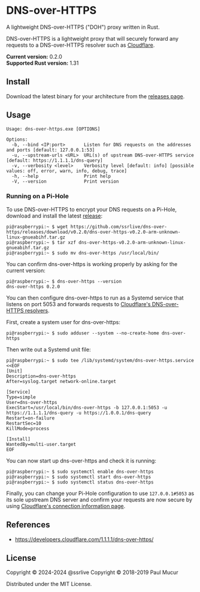# DNS-over-HTTPS

A lightweight DNS-over-HTTPS ("DOH") proxy written in Rust.

DNS-over-HTTPS is a lightweight proxy that will securely forward any requests to a DNS-over-HTTPS resolver such as [Cloudflare](https://developers.cloudflare.com/1.1.1.1/dns-over-https/).

**Current version:** 0.2.0  
**Supported Rust version:** 1.31

## Install

Download the latest binary for your architecture from the [releases page](https://github.com/ssrlive/dns-over-https/releases).

## Usage

```
Usage: dns-over-https.exe [OPTIONS]

Options:
  -b, --bind <IP:port>       Listen for DNS requests on the addresses and ports [default: 127.0.0.1:53]
  -u, --upstream-urls <URL>  URL(s) of upstream DNS-over-HTTPS service [default: https://1.1.1.1/dns-query]
  -v, --verbosity <level>    Verbosity level [default: info] [possible values: off, error, warn, info, debug, trace]
  -h, --help                 Print help
  -V, --version              Print version
```

### Running on a Pi-Hole

To use DNS-over-HTTPS to encrypt your DNS requests on a Pi-Hole, download and install the latest [release](https://github.com/ssrlive/dns-over-https/releases):

```console
pi@raspberrypi:~ $ wget https://github.com/ssrlive/dns-over-https/releases/download/v0.2.0/dns-over-https-v0.2.0-arm-unknown-linux-gnueabihf.tar.gz
pi@raspberrypi:~ $ tar xzf dns-over-https-v0.2.0-arm-unknown-linux-gnueabihf.tar.gz
pi@raspberrypi:~ $ sudo mv dns-over-https /usr/local/bin/
```

You can confirm dns-over-https is working properly by asking for the current version:

```console
pi@raspberrypi:~ $ dns-over-https --version
dns-over-https 0.2.0
```

You can then configure dns-over-https to run as a Systemd service that listens on port 5053 and forwards requests to [Cloudflare's DNS-over-HTTPS resolvers](https://developers.cloudflare.com/1.1.1.1/dns-over-https/).

First, create a system user for dns-over-https:

```console
pi@raspberrypi:~ $ sudo adduser --system --no-create-home dns-over-https
```

Then write out a Systemd unit file:

```console
pi@raspberrypi:~ $ sudo tee /lib/systemd/system/dns-over-https.service <<EOF
[Unit]
Description=dns-over-https
After=syslog.target network-online.target

[Service]
Type=simple
User=dns-over-https
ExecStart=/usr/local/bin/dns-over-https -b 127.0.0.1:5053 -u https://1.1.1.1/dns-query -u https://1.0.0.1/dns-query
Restart=on-failure
RestartSec=10
KillMode=process

[Install]
WantedBy=multi-user.target
EOF
```

You can now start up dns-over-https and check it is running:

```console
pi@raspberrypi:~ $ sudo systemctl enable dns-over-https
pi@raspberrypi:~ $ sudo systemctl start dns-over-https
pi@raspberrypi:~ $ sudo systemctl status dns-over-https
```

Finally, you can change your Pi-Hole configuration to use `127.0.0.1#5053` as its sole upstream DNS server and confirm your requests are now secure by using [Cloudflare's connection information page](https://1.1.1.1/help).

## References

* https://developers.cloudflare.com/1.1.1.1/dns-over-https/

## License

Copyright © 2024-2024 @ssrlive
Copyright © 2018-2019 Paul Mucur

Distributed under the MIT License.
